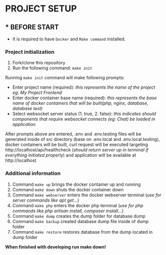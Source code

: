 # PROJECT SETUP

## * BEFORE START

- It is required to have `Docker` and `Make command` installed.

### Project initialization

1. Fork/clone this repository
2. Run the following command: `make init`

Running `make init` command will make following prompts:

- Enter project name (required): *this represents the name of the project eg: My Project Frontend*
- Enter docker container base name (required): *this represents the base name of docker containers that will be built(php, nginx, database, database test)*
- Select websocket server status (1. true, 2. false): *this indicates should components that require websocket connects (eg: Chat) be loaded in application*

After prompts above are entered, .env and .env.testing files will be generated inside of src directory (base on .env.local and .env.local.testing), docker containers will be built, curl request will be executed targeting http://localhost/api/healthcheck (*should return server up in terminal if everything initiated properly*) and application will be available at http://localhost


### Additional information

1. Command `make up` brings the docker container up and running
2. Command `make down` shuts the docker container down
3. Command `make webserver` enters the docker webserver terminal (*use for server commands like apt get...*)
4. Command `make php` enters the docker php terminal (*use for php commands like php artisan install, composer install...*)
5. Command `make dump` creates the dump folder for database dump
6. Command `make backup` created database dump file inside of dump folder
7. Command `make restore` restores database from the dump located in dump folder

**When finished with developing run make down!**